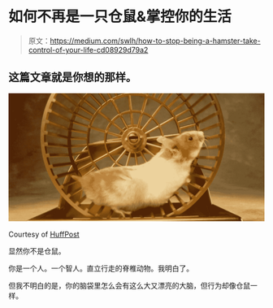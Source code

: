 # 如何不再是一只仓鼠&掌控你的生活

> 原文：<https://medium.com/swlh/how-to-stop-being-a-hamster-take-control-of-your-life-cd08929d79a2>

## 这篇文章就是你想的那样。

![](img/ce96c2a6af28e107b28323502b52a522.png)

Courtesy of [HuffPost](https://www.huffingtonpost.com/)

显然你不是仓鼠。

你是一个人。一个智人。直立行走的脊椎动物。我明白了。

但我不明白的是，你的脑袋里怎么会有这么大又漂亮的大脑，但行为却像仓鼠一样。